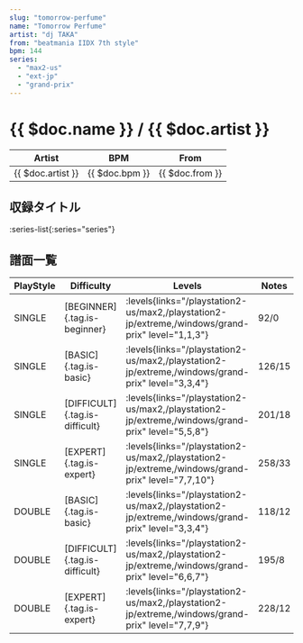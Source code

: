```yaml
---
slug: "tomorrow-perfume"
name: "Tomorrow Perfume"
artist: "dj TAKA"
from: "beatmania IIDX 7th style"
bpm: 144
series:
  - "max2-us"
  - "ext-jp"
  - "grand-prix"
---
```


# {{ $doc.name }} / {{ $doc.artist }}

|Artist|BPM|From|
|------|---|----|
|{{ $doc.artist }}|{{ $doc.bpm }}|{{ $doc.from }}|

## 収録タイトル

:series-list{:series="series"}

## 譜面一覧

|PlayStyle|Difficulty|Levels|Notes|Movie|
|---------|----------|------|-----|-----|
|SINGLE|[BEGINNER]{.tag.is-beginner}| :levels{links="/playstation2-us/max2,/playstation2-jp/extreme,/windows/grand-prix" level="1,1,3"}|92/0||
|SINGLE|[BASIC]{.tag.is-basic}| :levels{links="/playstation2-us/max2,/playstation2-jp/extreme,/windows/grand-prix" level="3,3,4"}|126/15||
|SINGLE|[DIFFICULT]{.tag.is-difficult}| :levels{links="/playstation2-us/max2,/playstation2-jp/extreme,/windows/grand-prix" level="5,5,8"}|201/18||
|SINGLE|[EXPERT]{.tag.is-expert}| :levels{links="/playstation2-us/max2,/playstation2-jp/extreme,/windows/grand-prix" level="7,7,10"}|258/33||
|DOUBLE|[BASIC]{.tag.is-basic}| :levels{links="/playstation2-us/max2,/playstation2-jp/extreme,/windows/grand-prix" level="3,3,4"}|118/12||
|DOUBLE|[DIFFICULT]{.tag.is-difficult}| :levels{links="/playstation2-us/max2,/playstation2-jp/extreme,/windows/grand-prix" level="6,6,7"}|195/8||
|DOUBLE|[EXPERT]{.tag.is-expert}| :levels{links="/playstation2-us/max2,/playstation2-jp/extreme,/windows/grand-prix" level="7,7,9"}|228/12||
